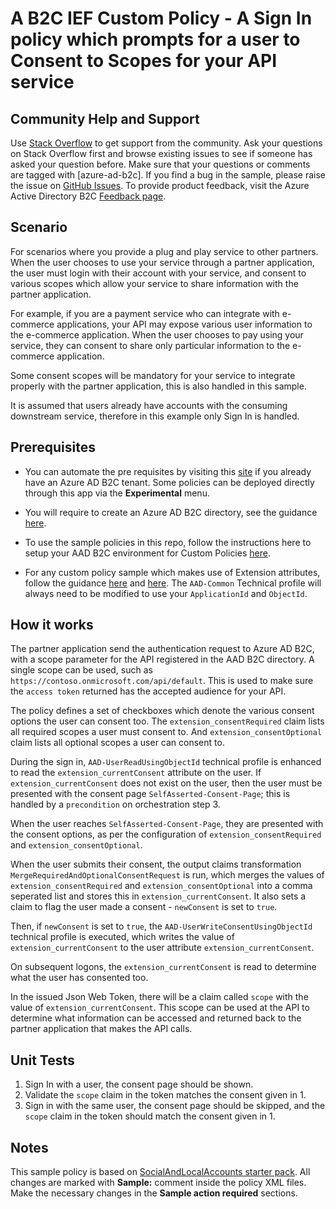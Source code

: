# A B2C IEF Custom Policy - A Sign In policy which prompts for a user to Consent to Scopes for your API service

## Community Help and Support
Use [Stack Overflow](https://stackoverflow.com/questions/tagged/azure-ad-b2c) to get support from the community. Ask your questions on Stack Overflow first and browse existing issues to see if someone has asked your question before. Make sure that your questions or comments are tagged with [azure-ad-b2c].
If you find a bug in the sample, please raise the issue on [GitHub Issues](https://github.com/azure-ad-b2c/samples/issues).
To provide product feedback, visit the Azure Active Directory B2C [Feedback page](https://feedback.azure.com/forums/169401-azure-active-directory?category_id=160596).

## Scenario
For scenarios where you provide a plug and play service to other partners. When the user chooses to use your service through a partner application, the user must login with their account with your service, and consent to various scopes which allow your service to share information with the partner application.

For example, if you are a payment service who can integrate with e-commerce applications, your API may expose various user information to the e-commerce application. When the user chooses to pay using your service, they can consent to share only particular information to the e-commerce application.

Some consent scopes will be mandatory for your service to integrate properly with the partner application, this is also handled in this sample.

It is assumed that users already have accounts with the consuming downstream service, therefore in this example only Sign In is handled.

## Prerequisites
- You can automate the pre requisites by visiting this [site](https://aka.ms/iefsetup) if you already have an Azure AD B2C tenant. Some policies can be deployed directly through this app via the **Experimental** menu.

- You will require to create an Azure AD B2C directory, see the guidance [here](https://docs.microsoft.com/en-us/azure/active-directory-b2c/tutorial-create-tenant).

- To use the sample policies in this repo, follow the instructions here to setup your AAD B2C environment for Custom Policies [here](https://docs.microsoft.com/en-us/azure/active-directory-b2c/active-directory-b2c-get-started-custom).

- For any custom policy sample which makes use of Extension attributes, follow the guidance [here](https://docs.microsoft.com/en-us/azure/active-directory-b2c/active-directory-b2c-create-custom-attributes-profile-edit-custom#create-a-new-application-to-store-the-extension-properties) and [here](https://docs.microsoft.com/en-us/azure/active-directory-b2c/active-directory-b2c-create-custom-attributes-profile-edit-custom#modify-your-custom-policy-to-add-the-applicationobjectid). The `AAD-Common` Technical profile will always need to be modified to use your `ApplicationId` and `ObjectId`.

## How it works
The partner application send the authentication request to Azure AD B2C, with a scope parameter for the API registered in the AAD B2C directory. A single scope can be used, such as `https://contoso.onmicrosoft.com/api/default`. This is used to make sure the `access token` returned has the accepted audience for your API.

The policy defines a set of checkboxes which denote the various consent options the user can consent too. The `extension_consentRequired` claim lists all required scopes a user must consent to. And `extension_consentOptional` claim lists all optional scopes a user can consent to.

During the sign in, `AAD-UserReadUsingObjectId` technical profile is enhanced to read the `extension_currentConsent` attribute on the user. 
If `extension_currentConsent` does not exist on the user, then the user must be presented with the consent page `SelfAsserted-Consent-Page`; this is handled by a `precondition` on orchestration step 3.

When the user reaches `SelfAsserted-Consent-Page`, they are presented with the consent options, as per the configuration of `extension_consentRequired` and `extension_consentOptional`.


When the user submits their consent, the output claims transformation `MergeRequiredAndOptionalConsentRequest` is run, which merges the values of `extension_consentRequired` and `extension_consentOptional` into a comma seperated list and stores this in `extension_currentConsent`.
It also sets a claim to flag the user made a consent - `newConsent` is set to `true`.

Then, if `newConsent` is set to `true`, the `AAD-UserWriteConsentUsingObjectId` technical profile is executed, which writes the value of `extension_currentConsent` to the user attribute `extension_currentConsent`.

On subsequent logons, the `extension_currentConsent` is read to determine what the user has consented too.

In the issued Json Web Token, there will be a claim called `scope` with the value of `extension_currentConsent`.
This scope can be used at the API to determine what information can be accessed and returned back to the partner application that makes the API calls.

## Unit Tests
1. Sign In with a user, the consent page should be shown.
2. Validate the `scope` claim in the token matches the consent given in 1.
3. Sign in with the same user, the consent page should be skipped, and the `scope` claim in the token should match the consent given in 1.

## Notes
This sample policy is based on [SocialAndLocalAccounts starter pack](https://github.com/Azure-Samples/active-directory-b2c-custom-policy-starterpack/tree/master/SocialAndLocalAccounts). All changes are marked with **Sample:** comment inside the policy XML files. Make the necessary changes in the **Sample action required** sections. 